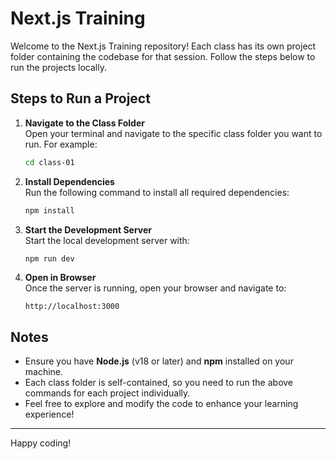 # Next.js Training

Welcome to the Next.js Training repository! Each class has its own project folder containing the codebase for that session. Follow the steps below to run the projects locally.

## Steps to Run a Project

1. **Navigate to the Class Folder**  
   Open your terminal and navigate to the specific class folder you want to run. For example:

   ```bash
   cd class-01
   ```

2. **Install Dependencies**  
   Run the following command to install all required dependencies:

   ```bash
   npm install
   ```

3. **Start the Development Server**  
   Start the local development server with:

   ```bash
   npm run dev
   ```

4. **Open in Browser**  
   Once the server is running, open your browser and navigate to:
   ```
   http://localhost:3000
   ```

## Notes

- Ensure you have **Node.js** (v18 or later) and **npm** installed on your machine.
- Each class folder is self-contained, so you need to run the above commands for each project individually.
- Feel free to explore and modify the code to enhance your learning experience!

---

Happy coding!
